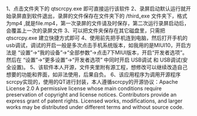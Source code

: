 1、点击文件夹下的    qtscrcpy.exe     即可直接运行该软件
2、录屏启动默认运行就开始录屏直到软件退出，录屏的文件保存在文件夹下的 /third_exe  文件夹下，格式为mp4  ,就是file.mp4，第一次录屏的文件请及时保存，第二次运行录屏启动后，会覆盖上一次的录屏文件
3、可以把文件夹保存在其它磁盘里，只需把 qtscrcpy.exe  建立快捷方式即可
4、使用前先把手机连到电脑，然后打开手机的usb调试，调试的开启一般是多次点击手机系统版本，如我用的是MIUI10，开启方法是 “设置”->“我的设备”->“全部参数”->点击7下MIUI版本，开启“开发者选项”。然后在 “设置”->“更多设置”->“开发者选项” 中同时开启 USB调试 和 USB调试(安全设置)。
5、该软件本人开源，文件夹里附有源工程，想修改可以继续改造自己想要的功能和界面，如非法使用，后果自负。
6、该应用程序为调用开源程序scrcpy实现的，使用的QT进行封装，本人遵循scrcpy的开源协议：Apache License 2.0
A permissive license whose main conditions require preservation of copyright and license notices. Contributors provide an express grant of patent rights. Licensed works, modifications, and larger works may be distributed under different terms and without source code.

